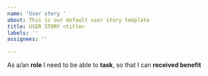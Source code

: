 ```yaml
---
name: 'User story '
about: This is our default user story template
title: USER STORY <title>
labels: ''
assignees: ''

---
```


As a/an **role** I need to be able to **task**, so that I can **received benefit**
